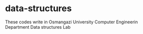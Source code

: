 # data-structures

These codes write in Osmangazi University Computer Engineerin Department Data structures Lab
